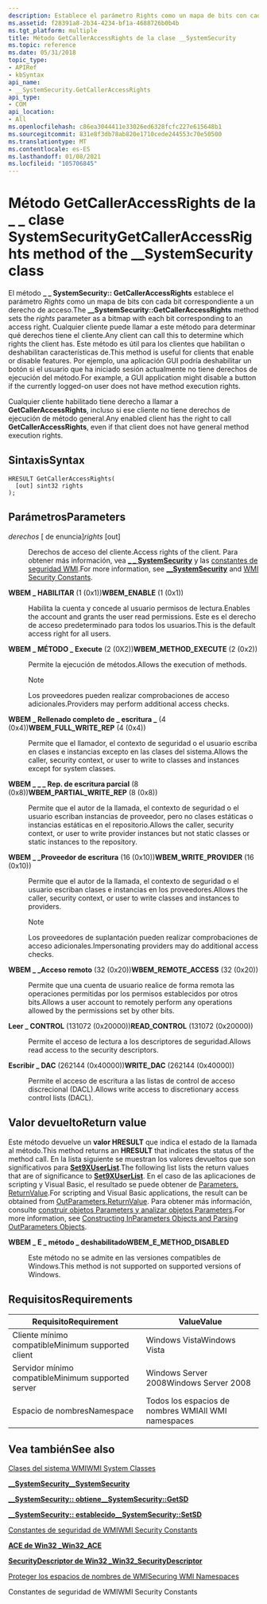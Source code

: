 ```yaml
---
description: Establece el parámetro Rights como un mapa de bits con cada bit correspondiente a un derecho de acceso.
ms.assetid: f28391a8-2b34-4234-bf1a-4688726b0b4b
ms.tgt_platform: multiple
title: Método GetCallerAccessRights de la clase __SystemSecurity
ms.topic: reference
ms.date: 05/31/2018
topic_type:
- APIRef
- kbSyntax
api_name:
- __SystemSecurity.GetCallerAccessRights
api_type:
- COM
api_location:
- All
ms.openlocfilehash: c86ea3044411e33026ed6328fcfc227e615648b1
ms.sourcegitcommit: 831e8f3db78ab820e1710cede244553c70e50500
ms.translationtype: MT
ms.contentlocale: es-ES
ms.lasthandoff: 01/08/2021
ms.locfileid: "105706845"
---
```

# <a name="getcalleraccessrights-method-of-the-__systemsecurity-class"></a><span data-ttu-id="d2a29-103">Método GetCallerAccessRights de la \_ \_ clase SystemSecurity</span><span class="sxs-lookup"><span data-stu-id="d2a29-103">GetCallerAccessRights method of the \_\_SystemSecurity class</span></span>

<span data-ttu-id="d2a29-104">El método **\_ \_ SystemSecurity:: GetCallerAccessRights** establece el parámetro *Rights* como un mapa de bits con cada bit correspondiente a un derecho de acceso.</span><span class="sxs-lookup"><span data-stu-id="d2a29-104">The **\_\_SystemSecurity::GetCallerAccessRights** method sets the *rights* parameter as a bitmap with each bit corresponding to an access right.</span></span> <span data-ttu-id="d2a29-105">Cualquier cliente puede llamar a este método para determinar qué derechos tiene el cliente.</span><span class="sxs-lookup"><span data-stu-id="d2a29-105">Any client can call this to determine which rights the client has.</span></span> <span data-ttu-id="d2a29-106">Este método es útil para los clientes que habilitan o deshabilitan características de.</span><span class="sxs-lookup"><span data-stu-id="d2a29-106">This method is useful for clients that enable or disable features.</span></span> <span data-ttu-id="d2a29-107">Por ejemplo, una aplicación GUI podría deshabilitar un botón si el usuario que ha iniciado sesión actualmente no tiene derechos de ejecución del método.</span><span class="sxs-lookup"><span data-stu-id="d2a29-107">For example, a GUI application might disable a button if the currently logged-on user does not have method execution rights.</span></span>

<span data-ttu-id="d2a29-108">Cualquier cliente habilitado tiene derecho a llamar a **GetCallerAccessRights**, incluso si ese cliente no tiene derechos de ejecución de método general.</span><span class="sxs-lookup"><span data-stu-id="d2a29-108">Any enabled client has the right to call **GetCallerAccessRights**, even if that client does not have general method execution rights.</span></span>

## <a name="syntax"></a><span data-ttu-id="d2a29-109">Sintaxis</span><span class="sxs-lookup"><span data-stu-id="d2a29-109">Syntax</span></span>


```mof
HRESULT GetCallerAccessRights(
  [out] sint32 rights
);
```



## <a name="parameters"></a><span data-ttu-id="d2a29-110">Parámetros</span><span class="sxs-lookup"><span data-stu-id="d2a29-110">Parameters</span></span>

<dl> <dt>

<span data-ttu-id="d2a29-111">*derechos* \[ de enuncia\]</span><span class="sxs-lookup"><span data-stu-id="d2a29-111">*rights* \[out\]</span></span>
</dt> <dd>

<span data-ttu-id="d2a29-112">Derechos de acceso del cliente.</span><span class="sxs-lookup"><span data-stu-id="d2a29-112">Access rights of the client.</span></span> <span data-ttu-id="d2a29-113">Para obtener más información, vea [**\_ \_ SystemSecurity**](--systemsecurity.md) y las [constantes de seguridad WMI](wmi-security-constants.md).</span><span class="sxs-lookup"><span data-stu-id="d2a29-113">For more information, see [**\_\_SystemSecurity**](--systemsecurity.md) and [WMI Security Constants](wmi-security-constants.md).</span></span>

<dt>

<span id="WBEM_ENABLE"></span><span id="wbem_enable"></span>

<span data-ttu-id="d2a29-114"><span id="WBEM_ENABLE"></span><span id="wbem_enable"></span>**WBEM \_ HABILITAR** (1 (0x1))</span><span class="sxs-lookup"><span data-stu-id="d2a29-114"><span id="WBEM_ENABLE"></span><span id="wbem_enable"></span>**WBEM\_ENABLE** (1 (0x1))</span></span>


</dt> <dd>

<span data-ttu-id="d2a29-115">Habilita la cuenta y concede al usuario permisos de lectura.</span><span class="sxs-lookup"><span data-stu-id="d2a29-115">Enables the account and grants the user read permissions.</span></span> <span data-ttu-id="d2a29-116">Este es el derecho de acceso predeterminado para todos los usuarios.</span><span class="sxs-lookup"><span data-stu-id="d2a29-116">This is the default access right for all users.</span></span>

</dd> <dt>

<span id="WBEM_METHOD_EXECUTE"></span><span id="wbem_method_execute"></span>

<span data-ttu-id="d2a29-117"><span id="WBEM_METHOD_EXECUTE"></span><span id="wbem_method_execute"></span>**WBEM \_ MÉTODO \_ Execute** (2 (0X2))</span><span class="sxs-lookup"><span data-stu-id="d2a29-117"><span id="WBEM_METHOD_EXECUTE"></span><span id="wbem_method_execute"></span>**WBEM\_METHOD\_EXECUTE** (2 (0x2))</span></span>


</dt> <dd>

<span data-ttu-id="d2a29-118">Permite la ejecución de métodos.</span><span class="sxs-lookup"><span data-stu-id="d2a29-118">Allows the execution of methods.</span></span>

> [!Note]  
> <span data-ttu-id="d2a29-119">Los proveedores pueden realizar comprobaciones de acceso adicionales.</span><span class="sxs-lookup"><span data-stu-id="d2a29-119">Providers may perform additional access checks.</span></span>

 

</dd> <dt>

<span id="WBEM_FULL_WRITE_REP"></span><span id="wbem_full_write_rep"></span>

<span data-ttu-id="d2a29-120"><span id="WBEM_FULL_WRITE_REP"></span><span id="wbem_full_write_rep"></span>**WBEM \_ Rellenado completo de \_ escritura \_** (4 (0x4))</span><span class="sxs-lookup"><span data-stu-id="d2a29-120"><span id="WBEM_FULL_WRITE_REP"></span><span id="wbem_full_write_rep"></span>**WBEM\_FULL\_WRITE\_REP** (4 (0x4))</span></span>


</dt> <dd>

<span data-ttu-id="d2a29-121">Permite que el llamador, el contexto de seguridad o el usuario escriba en clases e instancias excepto en las clases del sistema.</span><span class="sxs-lookup"><span data-stu-id="d2a29-121">Allows the caller, security context, or user to write to classes and instances except for system classes.</span></span>

</dd> <dt>

<span id="WBEM_PARTIAL_WRITE_REP"></span><span id="wbem_partial_write_rep"></span>

<span data-ttu-id="d2a29-122"><span id="WBEM_PARTIAL_WRITE_REP"></span><span id="wbem_partial_write_rep"></span>**WBEM \_ \_ \_ Rep. de escritura parcial** (8 (0x8))</span><span class="sxs-lookup"><span data-stu-id="d2a29-122"><span id="WBEM_PARTIAL_WRITE_REP"></span><span id="wbem_partial_write_rep"></span>**WBEM\_PARTIAL\_WRITE\_REP** (8 (0x8))</span></span>


</dt> <dd>

<span data-ttu-id="d2a29-123">Permite que el autor de la llamada, el contexto de seguridad o el usuario escriban instancias de proveedor, pero no clases estáticas o instancias estáticas en el repositorio.</span><span class="sxs-lookup"><span data-stu-id="d2a29-123">Allows the caller, security context, or user to write provider instances but not static classes or static instances to the repository.</span></span>

</dd> <dt>

<span id="WBEM_WRITE_PROVIDER"></span><span id="wbem_write_provider"></span>

<span data-ttu-id="d2a29-124"><span id="WBEM_WRITE_PROVIDER"></span><span id="wbem_write_provider"></span>**WBEM \_ \_Proveedor de escritura** (16 (0x10))</span><span class="sxs-lookup"><span data-stu-id="d2a29-124"><span id="WBEM_WRITE_PROVIDER"></span><span id="wbem_write_provider"></span>**WBEM\_WRITE\_PROVIDER** (16 (0x10))</span></span>


</dt> <dd>

<span data-ttu-id="d2a29-125">Permite que el autor de la llamada, el contexto de seguridad o el usuario escriban clases e instancias en los proveedores.</span><span class="sxs-lookup"><span data-stu-id="d2a29-125">Allows the caller, security context, or user to write classes and instances to providers.</span></span>

> [!Note]  
> <span data-ttu-id="d2a29-126">Los proveedores de suplantación pueden realizar comprobaciones de acceso adicionales.</span><span class="sxs-lookup"><span data-stu-id="d2a29-126">Impersonating providers may do additional access checks.</span></span>

 

</dd> <dt>

<span id="WBEM_REMOTE_ACCESS"></span><span id="wbem_remote_access"></span>

<span data-ttu-id="d2a29-127"><span id="WBEM_REMOTE_ACCESS"></span><span id="wbem_remote_access"></span>**WBEM \_ \_Acceso remoto** (32 (0x20))</span><span class="sxs-lookup"><span data-stu-id="d2a29-127"><span id="WBEM_REMOTE_ACCESS"></span><span id="wbem_remote_access"></span>**WBEM\_REMOTE\_ACCESS** (32 (0x20))</span></span>


</dt> <dd>

<span data-ttu-id="d2a29-128">Permite que una cuenta de usuario realice de forma remota las operaciones permitidas por los permisos establecidos por otros bits.</span><span class="sxs-lookup"><span data-stu-id="d2a29-128">Allows a user account to remotely perform any operations allowed by the permissions set by other bits.</span></span>

</dd> <dt>

<span id="READ_CONTROL"></span><span id="read_control"></span>

<span data-ttu-id="d2a29-129"><span id="READ_CONTROL"></span><span id="read_control"></span>**Leer \_ CONTROL** (131072 (0x20000))</span><span class="sxs-lookup"><span data-stu-id="d2a29-129"><span id="READ_CONTROL"></span><span id="read_control"></span>**READ\_CONTROL** (131072 (0x20000))</span></span>


</dt> <dd>

<span data-ttu-id="d2a29-130">Permite el acceso de lectura a los descriptores de seguridad.</span><span class="sxs-lookup"><span data-stu-id="d2a29-130">Allows read access to the security descriptors.</span></span>

</dd> <dt>

<span id="WRITE_DAC"></span><span id="write_dac"></span>

<span data-ttu-id="d2a29-131"><span id="WRITE_DAC"></span><span id="write_dac"></span>**Escribir \_ DAC** (262144 (0x40000))</span><span class="sxs-lookup"><span data-stu-id="d2a29-131"><span id="WRITE_DAC"></span><span id="write_dac"></span>**WRITE\_DAC** (262144 (0x40000))</span></span>


</dt> <dd>

<span data-ttu-id="d2a29-132">Permite el acceso de escritura a las listas de control de acceso discrecional (DACL).</span><span class="sxs-lookup"><span data-stu-id="d2a29-132">Allows write access to discretionary access control lists (DACL).</span></span>

</dd> </dl> </dd> </dl>

## <a name="return-value"></a><span data-ttu-id="d2a29-133">Valor devuelto</span><span class="sxs-lookup"><span data-stu-id="d2a29-133">Return value</span></span>

<span data-ttu-id="d2a29-134">Este método devuelve un **valor HRESULT** que indica el estado de la llamada al método.</span><span class="sxs-lookup"><span data-stu-id="d2a29-134">This method returns an **HRESULT** that indicates the status of the method call.</span></span> <span data-ttu-id="d2a29-135">En la lista siguiente se muestran los valores devueltos que son significativos para [**Set9XUserList**](--systemsecurity-set9xuserlist.md).</span><span class="sxs-lookup"><span data-stu-id="d2a29-135">The following list lists the return values that are of significance to [**Set9XUserList**](--systemsecurity-set9xuserlist.md).</span></span> <span data-ttu-id="d2a29-136">En el caso de las aplicaciones de scripting y Visual Basic, el resultado se puede obtener de [Parameters. ReturnValue](parsing-outparameters-objects.md).</span><span class="sxs-lookup"><span data-stu-id="d2a29-136">For scripting and Visual Basic applications, the result can be obtained from [OutParameters.ReturnValue](parsing-outparameters-objects.md).</span></span> <span data-ttu-id="d2a29-137">Para obtener más información, consulte [construir objetos Parameters y analizar objetos Parameters](constructing-inparameters-objects-and-parsing-outparameters-objects.md).</span><span class="sxs-lookup"><span data-stu-id="d2a29-137">For more information, see [Constructing InParameters Objects and Parsing OutParameters Objects](constructing-inparameters-objects-and-parsing-outparameters-objects.md).</span></span>

<dl> <dt>

<span data-ttu-id="d2a29-138">**WBEM \_ E \_ método \_ deshabilitado**</span><span class="sxs-lookup"><span data-stu-id="d2a29-138">**WBEM\_E\_METHOD\_DISABLED**</span></span>
</dt> <dd>

<span data-ttu-id="d2a29-139">Este método no se admite en las versiones compatibles de Windows.</span><span class="sxs-lookup"><span data-stu-id="d2a29-139">This method is not supported on supported versions of Windows.</span></span>

</dd> </dl>

## <a name="requirements"></a><span data-ttu-id="d2a29-140">Requisitos</span><span class="sxs-lookup"><span data-stu-id="d2a29-140">Requirements</span></span>



| <span data-ttu-id="d2a29-141">Requisito</span><span class="sxs-lookup"><span data-stu-id="d2a29-141">Requirement</span></span> | <span data-ttu-id="d2a29-142">Value</span><span class="sxs-lookup"><span data-stu-id="d2a29-142">Value</span></span> |
|-------------------------------------|--------------------------------|
| <span data-ttu-id="d2a29-143">Cliente mínimo compatible</span><span class="sxs-lookup"><span data-stu-id="d2a29-143">Minimum supported client</span></span><br/> | <span data-ttu-id="d2a29-144">Windows Vista</span><span class="sxs-lookup"><span data-stu-id="d2a29-144">Windows Vista</span></span><br/>       |
| <span data-ttu-id="d2a29-145">Servidor mínimo compatible</span><span class="sxs-lookup"><span data-stu-id="d2a29-145">Minimum supported server</span></span><br/> | <span data-ttu-id="d2a29-146">Windows Server 2008</span><span class="sxs-lookup"><span data-stu-id="d2a29-146">Windows Server 2008</span></span><br/> |
| <span data-ttu-id="d2a29-147">Espacio de nombres</span><span class="sxs-lookup"><span data-stu-id="d2a29-147">Namespace</span></span><br/>                | <span data-ttu-id="d2a29-148">Todos los espacios de nombres WMI</span><span class="sxs-lookup"><span data-stu-id="d2a29-148">All WMI namespaces</span></span><br/>  |



## <a name="see-also"></a><span data-ttu-id="d2a29-149">Vea también</span><span class="sxs-lookup"><span data-stu-id="d2a29-149">See also</span></span>

<dl> <dt>

[<span data-ttu-id="d2a29-150">Clases del sistema WMI</span><span class="sxs-lookup"><span data-stu-id="d2a29-150">WMI System Classes</span></span>](wmi-system-classes.md)
</dt> <dt>

[<span data-ttu-id="d2a29-151">**\_\_SystemSecurity**</span><span class="sxs-lookup"><span data-stu-id="d2a29-151">**\_\_SystemSecurity**</span></span>](--systemsecurity.md)
</dt> <dt>

[<span data-ttu-id="d2a29-152">**\_\_SystemSecurity:: obtiene**</span><span class="sxs-lookup"><span data-stu-id="d2a29-152">**\_\_SystemSecurity::GetSD**</span></span>](--systemsecurity-getsd.md)
</dt> <dt>

[<span data-ttu-id="d2a29-153">**\_\_SystemSecurity:: establecido**</span><span class="sxs-lookup"><span data-stu-id="d2a29-153">**\_\_SystemSecurity::SetSD**</span></span>](--systemsecurity-setsd.md)
</dt> <dt>

[<span data-ttu-id="d2a29-154">Constantes de seguridad de WMI</span><span class="sxs-lookup"><span data-stu-id="d2a29-154">WMI Security Constants</span></span>](wmi-security-constants.md)
</dt> <dt>

[<span data-ttu-id="d2a29-155">**ACE de Win32 \_**</span><span class="sxs-lookup"><span data-stu-id="d2a29-155">**Win32\_ACE**</span></span>](/previous-versions/windows/desktop/secrcw32prov/win32-ace)
</dt> <dt>

[<span data-ttu-id="d2a29-156">**SecurityDescriptor de Win32 \_**</span><span class="sxs-lookup"><span data-stu-id="d2a29-156">**Win32\_SecurityDescriptor**</span></span>](/previous-versions/windows/desktop/secrcw32prov/win32-securitydescriptor)
</dt> <dt>

[<span data-ttu-id="d2a29-157">Proteger los espacios de nombres de WMI</span><span class="sxs-lookup"><span data-stu-id="d2a29-157">Securing WMI Namespaces</span></span>](securing-wmi-namespaces.md)
</dt> <dt>

<span data-ttu-id="d2a29-158">Constantes de seguridad de WMI</span><span class="sxs-lookup"><span data-stu-id="d2a29-158">WMI Security Constants</span></span>
</dt> </dl>

 

